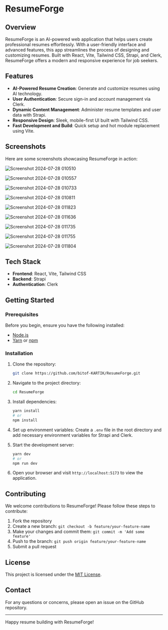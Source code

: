 # ResumeForge

## Overview

ResumeForge is an AI-powered web application that helps users create professional resumes effortlessly. With a user-friendly interface and advanced features, this app streamlines the process of designing and customizing resumes. Built with React, Vite, Tailwind CSS, Strapi, and Clerk, ResumeForge offers a modern and responsive experience for job seekers.

## Features

- **AI-Powered Resume Creation**: Generate and customize resumes using AI technology.
- **User Authentication**: Secure sign-in and account management via Clerk.
- **Dynamic Content Management**: Administer resume templates and user data with Strapi.
- **Responsive Design**: Sleek, mobile-first UI built with Tailwind CSS.
- **Fast Development and Build**: Quick setup and hot module replacement using Vite.

## Screenshots

Here are some screenshots showcasing ResumeForge in action:

![Screenshot 2024-07-28 010510](https://github.com/user-attachments/assets/c803f68f-a28f-4206-aab6-dc255bcfb45c)

![Screenshot 2024-07-28 010557](https://github.com/user-attachments/assets/34f3eaca-b2e2-4fbb-806a-a822e8e10f63)

![Screenshot 2024-07-28 010733](https://github.com/user-attachments/assets/7c17f9e9-5786-4d12-abde-6a9dacdac2cb)

![Screenshot 2024-07-28 010811](https://github.com/user-attachments/assets/7a1a3800-045b-457d-986d-ccbe3ea93401)

![Screenshot 2024-07-28 011823](https://github.com/user-attachments/assets/20d8f206-e8d3-488c-87c1-c2660c132f7a)

![Screenshot 2024-07-28 011636](https://github.com/user-attachments/assets/7cf5aa49-5532-4877-827c-19dd418261a7)

![Screenshot 2024-07-28 011735](https://github.com/user-attachments/assets/0b07d495-d5e1-4ae2-9968-aad9cbd5f30f)

![Screenshot 2024-07-28 011755](https://github.com/user-attachments/assets/8d196374-3352-4dfe-830e-88808a49f412)

![Screenshot 2024-07-28 011804](https://github.com/user-attachments/assets/4837d13b-68c7-4294-b9ce-e7a35c1be4df)


## Tech Stack

- **Frontend**: React, Vite, Tailwind CSS
- **Backend**: Strapi
- **Authentication**: Clerk

## Getting Started

### Prerequisites

Before you begin, ensure you have the following installed:
- [Node.js](https://nodejs.org/)
- [Yarn](https://yarnpkg.com/) or [npm](https://www.npmjs.com/)

### Installation

1. Clone the repository:
   ```bash
   git clone https://github.com/bitof-KARTIK/ResumeForge.git
   ```

2. Navigate to the project directory:
   ```bash
   cd ResumeForge
   ```

3. Install dependencies:
   ```bash
   yarn install
   # or
   npm install
   ```

4. Set up environment variables:
   Create a `.env` file in the root directory and add necessary environment variables for Strapi and Clerk.

5. Start the development server:
   ```bash
   yarn dev
   # or
   npm run dev
   ```

6. Open your browser and visit `http://localhost:5173` to view the application.

## Contributing

We welcome contributions to ResumeForge! Please follow these steps to contribute:

1. Fork the repository
2. Create a new branch: `git checkout -b feature/your-feature-name`
3. Make your changes and commit them: `git commit -m 'Add some feature'`
4. Push to the branch: `git push origin feature/your-feature-name`
5. Submit a pull request

## License

This project is licensed under the [MIT License](LICENSE).

## Contact

For any questions or concerns, please open an issue on the GitHub repository.

---

Happy resume building with ResumeForge!
